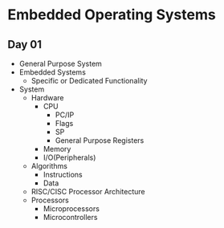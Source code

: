 # Embedded Operating Systems
## Day 01

- General Purpose System
- Embedded Systems
    - Specific or Dedicated Functionality
- System
    - Hardware
        - CPU
            - PC/IP
            - Flags
            - SP
            - General Purpose Registers
        - Memory
        - I/O(Peripherals)
    - Algorithms
        - Instructions
        - Data
    - RISC/CISC Processor Architecture
    - Processors
        - Microprocessors
        - Microcontrollers



